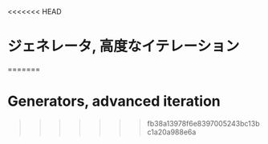 
<<<<<<< HEAD
# ジェネレータ, 高度なイテレーション
=======
# Generators, advanced iteration
>>>>>>> fb38a13978f6e8397005243bc13bc1a20a988e6a
